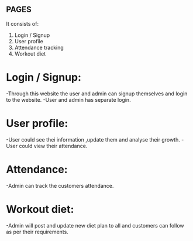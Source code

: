 ## PAGES
It consists of:

 1. Login / Signup
 2. User profile
 3. Attendance tracking
 4. Workout diet

# Login / Signup:
 -Through this website the user and admin can signup themselves and login to the website.
 -User and admin has separate login.

# User profile:
 -User could see thei information ,update them and analyse their growth.
 -User could view their attendance.

# Attendance:
 -Admin can track the customers attendance.

# Workout diet:
 -Admin will post and update new diet plan to all and customers can follow as per their requirements.


